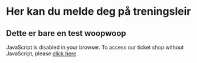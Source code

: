 <script>
  export default {
    mounted() {
      const body = document.querySelector("body");
      const link = document.createElement("link");
      link.rel = "stylesheet";
      link.type = "text/css";
      link.href = "https://tickets.skvidar.run/SKV/treningsleirtest/widget/v1.css";
      body.appendChild(link);

      const script = document.createElement("script");
      script.type = "text/javascript";
      script.src = "https://tickets.skvidar.run/widget/v1.en.js";
      script.async = true;
      body.appendChild(script);
    },
  };
</script>

# Her kan du melde deg på treningsleir

## Dette er bare en test woopwoop

<pretix-widget event="https://tickets.skvidar.run/SKV/treningsleirtest/"></pretix-widget>
<noscript>
   <div class="pretix-widget">
        <div class="pretix-widget-info-message">
            JavaScript is disabled in your browser. To access our ticket shop without JavaScript, please <a target="_blank" rel="noopener" href="https://tickets.skvidar.run/SKV/treningsleirtest/">click here</a>.
        </div>
    </div>
</noscript>